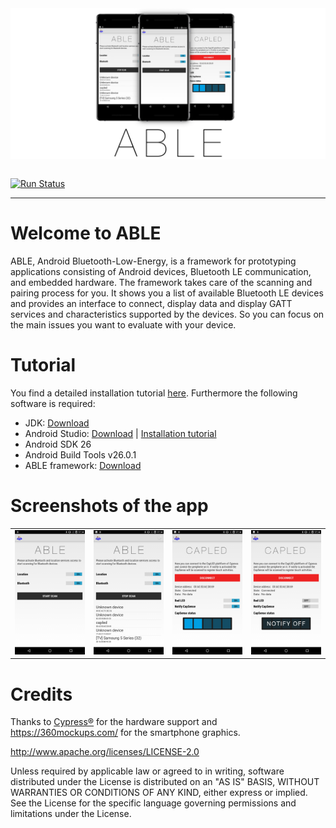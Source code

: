 <table border="0">
<tr align="center">
	<img src="https://github.com/Echtzeitsysteme/able/blob/master/android/Application/src/main/res/drawable-hdpi/able_github.jpg" style="max-width:100%;" />
</tr>
</table>

[![Run Status](https://api.shippable.com/projects/5a2b9d4dcf141c0700bd1465/badge?branch=puria-dev)](https://app.shippable.com/github/Echtzeitsysteme/able)

***
# Welcome to ABLE
ABLE, Android Bluetooth-Low-Energy, is a framework for prototyping applications consisting of Android devices, Bluetooth LE communication, and embedded hardware. The framework takes care of the scanning and pairing process for you. It shows you a list of available Bluetooth LE devices and provides an interface to connect, display data and display GATT services and characteristics supported by the devices. So you can focus on the main issues you want to evaluate with your device.

# Tutorial
You find a detailed installation tutorial [here](https://github.com/Echtzeitsysteme/able/wiki/II.-Tutorial). Furthermore the following software is required:

* JDK: [Download](http://www.oracle.com/technetwork/java/javase/overview/index.html)
* Android Studio: [Download](https://developer.android.com/studio/#downloads) | [Installation tutorial](https://developer.android.com/studio/install)
* Android SDK 26
* Android Build Tools v26.0.1
* ABLE framework: [Download](https://github.com/Echtzeitsysteme/able/tree/master/android)

# Screenshots of the app
<table border="0">
<tr>
<td><img alt="ABLE SCAN" src="https://raw.githubusercontent.com/Echtzeitsysteme/able/master/android/screenshots/ABLE1.png" width="200px"/></td>
<td><img alt="ABLE STOP SCAN" src="https://raw.githubusercontent.com/Echtzeitsysteme/able/master/android/screenshots/ABLE2.png"   width="200px"/></td>
<td><img alt="ABLE CAPLED" src="https://raw.githubusercontent.com/Echtzeitsysteme/able/master/android/screenshots/ABLE3.png"   width="200px"/></td>
<td><img alt="ABLE CAPLED" src="https://raw.githubusercontent.com/Echtzeitsysteme/able/master/android/screenshots/ABLE4.png"   width="200px"/></td>
</tr>
</table>

# Credits

Thanks to [Cypress®](http://www.cypress.com/) for the hardware support and https://360mockups.com/ for the smartphone graphics.

http://www.apache.org/licenses/LICENSE-2.0

Unless required by applicable law or agreed to in writing, software distributed under the License is distributed on an "AS IS" BASIS, WITHOUT WARRANTIES OR CONDITIONS OF ANY KIND, either express or implied. See the License for the specific language governing permissions and limitations under the License.